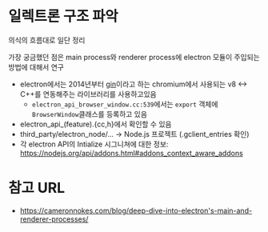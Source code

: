 # 일렉트론 구조 파악
의식의 흐름대로 일단 정리

가장 궁금했던 점은 main process와 renderer process에 electron 모듈이 주입되는 방법에 대해서 연구
- electron에서는 2014년부터 [gin](https://github.com/chromium/chromium/tree/master/gin)이라고 하는 chromium에서 사용되는 v8 <-> C++를 연동해주는 라이브러리를 사용하고있음
    - `electron_api_browser_window.cc:539`에서는 `export` 객체에 `BrowserWindow`클래스를 등록하고 있음
- electron_api_(feature).{cc,h}에서 확인할 수 있음
- third_party/electron_node/... -> Node.js 프로젝트 (.gclient_entries 확인)
- 각 electron API의 Intialize 시그니쳐에 대한 정보: https://nodejs.org/api/addons.html#addons_context_aware_addons

# 참고 URL
- https://cameronnokes.com/blog/deep-dive-into-electron's-main-and-renderer-processes/